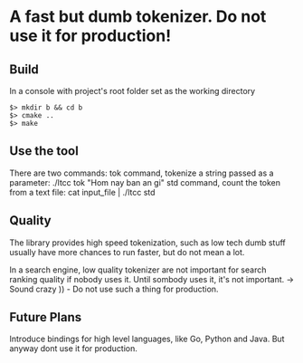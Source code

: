 # A fast but dumb tokenizer. Do not use it for production!

## Build

In a console with project's root folder set as the working directory

```
$> mkdir b && cd b
$> cmake ..
$> make
```

## Use the tool
There are two commands:
tok command, tokenize a string passed as a parameter:
  ./ltcc tok "Hom nay ban an gi"
std command, count the token from a text file:
  cat input_file | ./ltcc std

## Quality
The library provides high speed tokenization, such as low tech dumb stuff usually have more chances to run faster, but do not mean a lot.

In a search engine, low quality tokenizer are not important for search ranking quality if nobody uses it. Until sombody uses it, it's not important. -> Sound crazy )) - Do not use such a thing for production.

## Future Plans
Introduce bindings for high level languages, like Go, Python and Java. But anyway dont use it for production.
